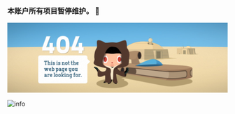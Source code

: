 ### 本账户所有项目暂停维护。 👋


![404](https://github.com/Tao173/Tao173/blob/main/404.png?raw=true)

<!--
**Tao173/Tao173** is a ✨ _special_ ✨ repository because its `README.md` (this file) appears on your GitHub profile.

Here are some ideas to get you started:

- 🔭 I’m currently working on ...
- 🌱 I’m currently learning ...
- 👯 I’m looking to collaborate on ...
- 🤔 I’m looking for help with ...
- 💬 Ask me about ...
- 📫 How to reach me: ...
- 😄 Pronouns: ...
- ⚡ Fun fact: ...
-->

![info](https://github-readme-stats.vercel.app/api?username=Tao173&show_icons=true&count_private=true&hide=prs&theme=default_repocard)


